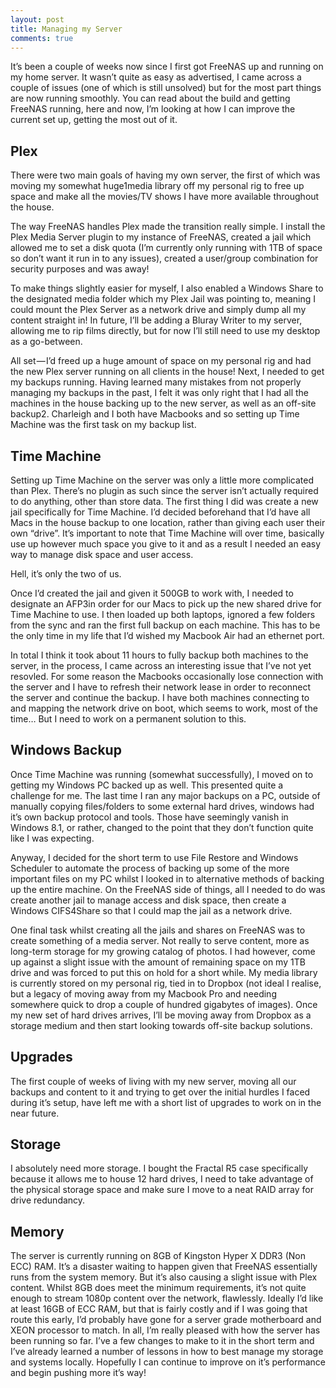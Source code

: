 ```yaml
---
layout: post
title: Managing my Server
comments: true
---
```


It’s been a couple of weeks now since I first got FreeNAS up and running on my home server. It wasn’t quite as easy as advertised, I came across a couple of issues (one of which is still unsolved) but for the most part things are now running smoothly. You can read about the build and getting FreeNAS running, here and now, I’m looking at how I can improve the current set up, getting the most out of it.

## Plex

There were two main goals of having my own server, the first of which was moving my somewhat huge1media library off my personal rig to free up space and make all the movies/TV shows I have more available throughout the house.

The way FreeNAS handles Plex made the transition really simple. I install the Plex Media Server plugin to my instance of FreeNAS, created a jail which allowed me to set a disk quota (I’m currently only running with 1TB of space so don’t want it run in to any issues), created a user/group combination for security purposes and was away!

To make things slightly easier for myself, I also enabled a Windows Share to the designated media folder which my Plex Jail was pointing to, meaning I could mount the Plex Server as a network drive and simply dump all my content straight in! In future, I’ll be adding a Bluray Writer to my server, allowing me to rip films directly, but for now I’ll still need to use my desktop as a go-between.

All set — I’d freed up a huge amount of space on my personal rig and had the new Plex server running on all clients in the house! Next, I needed to get my backups running. Having learned many mistakes from not properly managing my backups in the past, I felt it was only right that I had all the machines in the house backing up to the new server, as well as an off-site backup2. Charleigh and I both have Macbooks and so setting up Time Machine was the first task on my backup list.

## Time Machine

Setting up Time Machine on the server was only a little more complicated than Plex. There’s no plugin as such since the server isn’t actually required to do anything, other than store data. The first thing I did was create a new jail specifically for Time Machine. I’d decided beforehand that I’d have all Macs in the house backup to one location, rather than giving each user their own “drive”. It’s important to note that Time Machine will over time, basically use up however much space you give to it and as a result I needed an easy way to manage disk space and user access.

Hell, it’s only the two of us.

Once I’d created the jail and given it 500GB to work with, I needed to designate an AFP3in order for our Macs to pick up the new shared drive for Time Machine to use. I then loaded up both laptops, ignored a few folders from the sync and ran the first full backup on each machine. This has to be the only time in my life that I’d wished my Macbook Air had an ethernet port.

In total I think it took about 11 hours to fully backup both machines to the server, in the process, I came across an interesting issue that I’ve not yet resovled. For some reason the Macbooks occasionally lose connection with the server and I have to refresh their network lease in order to reconnect the server and continue the backup. I have both machines connecting to and mapping the network drive on boot, which seems to work, most of the time… But I need to work on a permanent solution to this.

## Windows Backup

Once Time Machine was running (somewhat successfully), I moved on to getting my Windows PC backed up as well. This presented quite a challenge for me. The last time I ran any major backups on a PC, outside of manually copying files/folders to some external hard drives, windows had it’s own backup protocol and tools. Those have seemingly vanish in Windows 8.1, or rather, changed to the point that they don’t function quite like I was expecting.

Anyway, I decided for the short term to use File Restore and Windows Scheduler to automate the process of backing up some of the more important files on my PC whilst I looked in to alternative methods of backing up the entire machine. On the FreeNAS side of things, all I needed to do was create another jail to manage access and disk space, then create a Windows CIFS4Share so that I could map the jail as a network drive.

One final task whilst creating all the jails and shares on FreeNAS was to create something of a media server. Not really to serve content, more as long-term storage for my growing catalog of photos. I had however, come up against a slight issue with the amount of remaining space on my 1TB drive and was forced to put this on hold for a short while.
My media library is currently stored on my personal rig, tied in to Dropbox (not ideal I realise, but a legacy of moving away from my Macbook Pro and needing somewhere quick to drop a couple of hundred gigabytes of images). Once my new set of hard drives arrives, I’ll be moving away from Dropbox as a storage medium and then start looking towards off-site backup solutions.

## Upgrades

The first couple of weeks of living with my new server, moving all our backups and content to it and trying to get over the initial hurdles I faced during it’s setup, have left me with a short list of upgrades to work on in the near future.

## Storage

I absolutely need more storage. I bought the Fractal R5 case specifically because it allows me to house 12 hard drives, I need to take advantage of the physical storage space and make sure I move to a neat RAID array for drive redundancy.

## Memory

The server is currently running on 8GB of Kingston Hyper X DDR3 (Non ECC) RAM. It’s a disaster waiting to happen given that FreeNAS essentially runs from the system memory. But it’s also causing a slight issue with Plex content. Whilst 8GB does meet the minimum requirements, it’s not quite enough to stream 1080p content over the network, flawlessly. Ideally I’d like at least 16GB of ECC RAM, but that is fairly costly and if I was going that route this early, I’d probably have gone for a server grade motherboard and XEON processor to match.
In all, I’m really pleased with how the server has been running so far. I’ve a few changes to make to it in the short term and I’ve already learned a number of lessons in how to best manage my storage and systems locally. Hopefully I can continue to improve on it’s performance and begin pushing more it’s way!